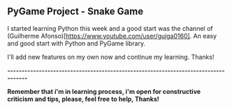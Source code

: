 ## PyGame Project - Snake Game

I started learning Python this week and a good start was the channel of (Guilherme Afonso)[https://www.youtube.com/user/guiga0160].
An easy and good start with Python and PyGame library. 

I'll add new features on my own now and continue my learning. Thanks!
  
  **-----------------------------------------------------------------------------------**
  
  
  **Remember that i'm in learning process, i'm open for constructive criticism and tips, please, feel free to help, Thanks!**
